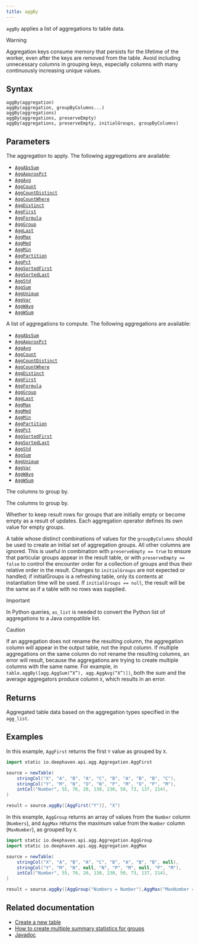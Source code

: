 ```yaml
---
title: aggBy
---
```


`aggBy` applies a list of aggregations to table data.

> [!WARNING]
> Aggregation keys consume memory that persists for the lifetime of the worker, even after the keys are removed from the table. Avoid including unnecessary columns in grouping keys, especially columns with many continuously increasing unique values.

## Syntax

```
aggBy(aggregation)
aggBy(aggregation, groupByColumns...)
aggBy(aggregations)
aggBy(aggregations, preserveEmpty)
aggBy(aggregations, preserveEmpty, initialGroups, groupByColumns)
```

## Parameters

<ParamTable>
<Param name="aggregation" type="Aggregation">

The aggregation to apply. The following aggregations are available:

- [`AggAbsSum`](./AggAbsSum.md)
- [`AggApproxPct`](./AggApproxPct.md)
- [`AggAvg`](./AggAvg.md)
- [`AggCount`](./AggCount.md)
- [`AggCountDistinct`](./AggCountDistinct.md)
- [`AggCountWhere`](./AggCountWhere.md)
- [`AggDistinct`](./AggDistinct.md)
- [`AggFirst`](./AggFirst.md)
- [`AggFormula`](./AggFormula.md)
- [`AggGroup`](./AggGroup.md)
- [`AggLast`](./AggLast.md)
- [`AggMax`](./AggMax.md)
- [`AggMed`](./AggMed.md)
- [`AggMin`](./AggMin.md)
- [`AggPartition`](./AggPartition.md)
- [`AggPct`](./AggPct.md)
- [`AggSortedFirst`](./AggSortedFirst.md)
- [`AggSortedLast`](./AggSortedLast.md)
- [`AggStd`](./AggStd.md)
- [`AggSum`](./AggSum.md)
- [`AggUnique`](./AggUnique.md)
- [`AggVar`](./AggVar.md)
- [`AggWAvg`](./AggWAvg.md)
- [`AggWSum`](./AggWSum.md)

</Param>
<Param name="aggregations" type="Collection<? extends Aggregation>">

A list of aggregations to compute. The following aggregations are available:

- [`AggAbsSum`](./AggAbsSum.md)
- [`AggApproxPct`](./AggApproxPct.md)
- [`AggAvg`](./AggAvg.md)
- [`AggCount`](./AggCount.md)
- [`AggCountDistinct`](./AggCountDistinct.md)
- [`AggCountWhere`](./AggCountWhere.md)
- [`AggDistinct`](./AggDistinct.md)
- [`AggFirst`](./AggFirst.md)
- [`AggFormula`](./AggFormula.md)
- [`AggGroup`](./AggGroup.md)
- [`AggLast`](./AggLast.md)
- [`AggMax`](./AggMax.md)
- [`AggMed`](./AggMed.md)
- [`AggMin`](./AggMin.md)
- [`AggPartition`](./AggPartition.md)
- [`AggPct`](./AggPct.md)
- [`AggSortedFirst`](./AggSortedFirst.md)
- [`AggSortedLast`](./AggSortedLast.md)
- [`AggStd`](./AggStd.md)
- [`AggSum`](./AggSum.md)
- [`AggUnique`](./AggUnique.md)
- [`AggVar`](./AggVar.md)
- [`AggWAvg`](./AggWAvg.md)
- [`AggWSum`](./AggWSum.md)

</Param>
<Param name="groupByColumns" type="String...">

The columns to group by.

</Param>
<Param name="groupByColumns" type="Collection<? extends ColumnName>">

The columns to group by.

</Param>
<Param name="preserveEmpty" type="boolean">

Whether to keep result rows for groups that are initially empty or become empty as a result of updates. Each aggregation operator defines its own value for empty groups.

</Param>
<Param name="initialGroups" type="Table">

A table whose distinct combinations of values for the `groupByColumns` should be used to create an initial set of aggregation groups. All other columns are ignored.
This is useful in combination with `preserveEmpty == true` to ensure that particular groups appear in the result table, or with `preserveEmpty == false` to control the encounter order for a collection of groups and thus their relative order in the result.
Changes to `initialGroups` are not expected or handled; if initialGroups is a refreshing table, only its contents at instantiation time will be used.
If `initialGroups == null`, the result will be the same as if a table with no rows was supplied.

</Param>
</ParamTable>

> [!IMPORTANT]
> In Python queries, `as_list` is needed to convert the Python list of aggregations to a Java compatible list.

> [!CAUTION]
> If an aggregation does not rename the resulting column, the aggregation column will appear in the output table, not the input column. If multiple aggregations on the same column do not rename the resulting columns, an error will result, because the aggregations are trying to create multiple columns with the same name. For example, in `table.aggBy([agg.AggSum(“X”), agg.AggAvg(“X”)])`, both the sum and the average aggregators produce column `X`, which results in an error.

## Returns

Aggregated table data based on the aggregation types specified in the `agg_list`.

## Examples

In this example, `AggFirst` returns the first `Y` value as grouped by `X`.

```groovy order=source,result
import static io.deephaven.api.agg.Aggregation.AggFirst

source = newTable(
    stringCol("X", "A", "B", "A", "C", "B", "A", "B", "B", "C"),
    stringCol("Y", "M", "N", "O", "N", "P", "M", "O", "P", "M"),
    intCol("Number", 55, 76, 20, 130, 230, 50, 73, 137, 214),
)

result = source.aggBy([AggFirst("Y")], "X")
```

In this example, `AggGroup` returns an array of values from the `Number` column (`Numbers`), and `AggMax` returns the maximum value from the `Number` column (`MaxNumber`), as grouped by `X`.

```groovy order=source,result
import static io.deephaven.api.agg.Aggregation.AggGroup
import static io.deephaven.api.agg.Aggregation.AggMax

source = newTable(
    stringCol("X", "A", "B", "A", "C", "B", "A", "B", "B", null),
    stringCol("Y", "M", "N", null, "N", "P", "M", null, "P", "M"),
    intCol("Number", 55, 76, 20, 130, 230, 50, 73, 137, 214),
)

result = source.aggBy([AggGroup("Numbers = Number"),AggMax("MaxNumber = Number")], "X")
```

<!--TODO: https://github.com/deephaven/deephaven.io/issues/2460 add code examples -->

## Related documentation

- [Create a new table](../../../how-to-guides/new-and-empty-table.md#newtable)
- [How to create multiple summary statistics for groups](../../../how-to-guides/combined-aggregations.md)
- [Javadoc](<https://deephaven.io/core/javadoc/io/deephaven/api/TableOperations.html#aggBy(io.deephaven.api.agg.Aggregation)>)
